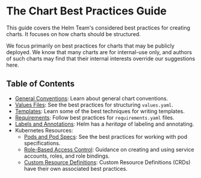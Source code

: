 # The Chart Best Practices Guide

This guide covers the Helm Team's considered best practices for creating charts.
It focuses on how charts should be structured.

We focus primarily on best practices for charts that may be publicly deployed.
We know that many charts are for internal-use only, and authors of such charts
may find that their internal interests override our suggestions here.

## Table of Contents

- [General Conventions](conventions.md): Learn about general chart conventions.
- [Values Files](values.md): See the best practices for structuring `values.yaml`.
- [Templates](templates.md): Learn some of the best techniques for writing templates.
- [Requirements](requirements.md): Follow best practices for `requirements.yaml` files.
- [Labels and Annotations](labels.md): Helm has a _heritage_ of labeling and annotating.
- Kubernetes Resources:
	- [Pods and Pod Specs](pods.md): See the best practices for working with pod specifications.
	- [Role-Based Access Control](rbac.md): Guidance on creating and using service accounts, roles, and role bindings.
	- [Custom Resource Definitions](custom_resource_definitions.md): Custom Resource Definitions (CRDs) have their own associated best practices.

